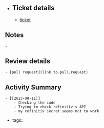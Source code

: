- ## Ticket details
	- [ticket](https://gitlab.vertis.com:8443/vertis/ls2/-/issues/14)
## Notes
	-
## Review details
	- [pull request](link.to.pull.request)
## Activity Summary
	- [[2023-08-11]]
		- Checking the code
		- Trying to check refinitiv's API
		- my refinitiv secret seems not to work
- tags::